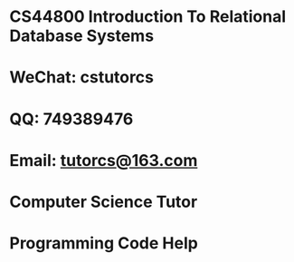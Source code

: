 # CS44800 Introduction To Relational Database Systems

# WeChat: cstutorcs

# QQ: 749389476

# Email: tutorcs@163.com

# Computer Science Tutor

# Programming Code Help
